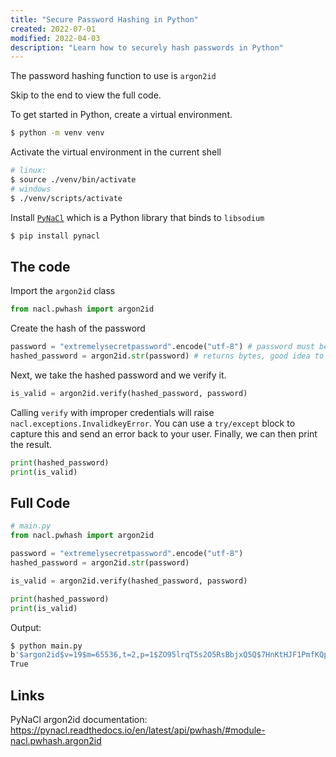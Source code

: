 ```yaml
---
title: "Secure Password Hashing in Python"
created: 2022-07-01
modified: 2022-04-03
description: "Learn how to securely hash passwords in Python"
---
```

The password hashing function to use is `argon2id`

Skip to the end to view the full code.

To get started in Python, create a virtual environment.
```bash
$ python -m venv venv
```
Activate the virtual environment in the current shell
```bash
# linux:
$ source ./venv/bin/activate
# windows
$ ./venv/scripts/activate
```
Install [`PyNaCl`](https://pynacl.readthedocs.io/en/latest/) which is a Python library that binds to `libsodium`
```bash
$ pip install pynacl
```
## The code
Import the `argon2id` class
```py
from nacl.pwhash import argon2id
```
Create the hash of the password
```py
password = "extremelysecretpassword".encode("utf-8") # password must be bytes, cannot be a string
hashed_password = argon2id.str(password) # returns bytes, good idea to store it in a bytes column in a database
```
Next, we take the hashed password and we verify it.
```py
is_valid = argon2id.verify(hashed_password, password)
```
Calling `verify` with improper credentials will raise `nacl.exceptions.InvalidkeyError`. You can use a `try/except` block to capture this and send an error back to your user.
Finally, we can then print the result.
```py
print(hashed_password)
print(is_valid)
```

## Full Code
```py
# main.py
from nacl.pwhash import argon2id

password = "extremelysecretpassword".encode("utf-8")
hashed_password = argon2id.str(password)

is_valid = argon2id.verify(hashed_password, password)

print(hashed_password)
print(is_valid)
```
Output:
```bash
$ python main.py
b'$argon2id$v=19$m=65536,t=2,p=1$ZO95lrqT5s2O5RsBbjxQ5Q$7HnKtHJF1PmfKQpp2eBk8gSW0krdhmA976aka73mU5k'
True
```
## Links
PyNaCl argon2id documentation: https://pynacl.readthedocs.io/en/latest/api/pwhash/#module-nacl.pwhash.argon2id


